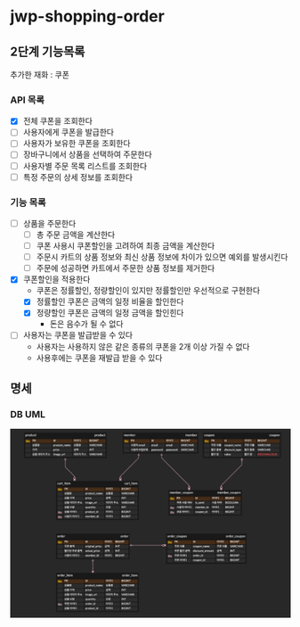 # jwp-shopping-order

## 2단계 기능목록

추가한 재화 : 쿠폰


### API 목록

- [x] 전체 쿠폰을 조회한다
- [ ] 사용자에게 쿠폰을 발급한다
- [ ] 사용자가 보유한 쿠폰을 조회한다
- [ ] 장바구니에서 상품을 선택하여 주문한다
- [ ] 사용자별 주문 목록 리스트를 조회한다
- [ ] 특정 주문의 상세 정보를 조회한다

### 기능 목록

- [ ] 상품을 주문한다
  - [ ] 총 주문 금액을 계산한다
  - [ ] 쿠폰 사용시 쿠폰할인을 고려하여 최종 금액을 계산한다
  - [ ] 주문시 카트의 상품 정보와 최신 상품 정보에 차이가 있으면 예외를 발생시킨다
  - [ ] 주문에 성공하면 카트에서 주문한 상품 정보를 제거한다

- [x] 쿠폰할인을 적용한다
  - 쿠폰은 정률할인, 정량할인이 있지만 정률할인만 우선적으로 구현한다 
  - [x] 정률할인 쿠폰은 금액의 일정 비율을 할인한다
  - [x] 정량할인 쿠폰은 금액의 일정 금액을 할인힌다
    - 돈은 음수가 될 수 없다

- [ ] 사용자는 쿠폰을 발급받을 수 있다
  - 사용자는 사용하지 않은 같은 종류의 쿠폰을 2개 이상 가질 수 없다
  - 사용후에는 쿠폰을 재발급 받을 수 있다


## 명세

### DB UML

![database table uml](./images/shopping-order-uml.png)
